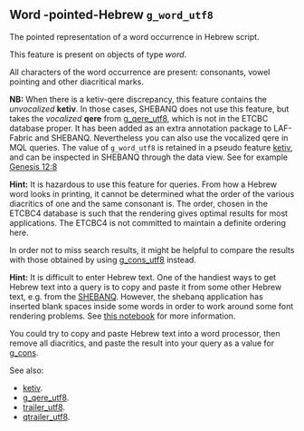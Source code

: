 Word -pointed-Hebrew `g_word_utf8`
-----------------------------------------------------------------

The pointed representation of a word occurrence in Hebrew script.

This feature is present on objects of type *word*.

All characters of the word occurrence are present: consonants, vowel pointing and other diacritical marks.

**NB:**
When there is a ketiv-qere discrepancy, this feature contains the *unvocalized* **ketiv**.
In those cases, SHEBANQ does not use this feature, but takes the *vocalized* **qere** from
[g_qere_utf8](g_qere_utf8),
which is not in the ETCBC database proper. It has been added as an extra annotation package to LAF-Fabric and SHEBANQ.
Nevertheless you can also use the vocalized qere in MQL queries.
The value of `g_word_utf8` is retained in a pseudo feature [ketiv](ketiv), and can be inspected in SHEBANQ
through the data view.
See for example [Genesis 12:8](https://shebanq.ancient-data.org/hebrew/text?book=Genesis&chapter=12&verse=8&tp=txt_p)

**Hint:**
It is hazardous to use this feature for queries. From how a Hebrew word looks in printing, it cannot be determined what the
order of the various diacritics of one and the same consonant is.
The order, chosen in the ETCBC4 database is such that the rendering gives optimal results for most applications.
The ETCBC4 is not committed to maintain a definite ordering here.

In order not to miss search results, it might be helpful to compare the results with those obtained by using
[g_cons_utf8](g_cons_utf8) instead.

**Hint:**
It is difficult to enter Hebrew text. One of the handiest ways to get Hebrew text into a query is to copy and paste it
from some other Hebrew text, e.g. from the [SHEBANQ](https://shebanq.ancient-data.org).
However, the shebanq application has inserted blank spaces inside some words in order to work around some font rendering
problems. See [this notebook](https://shebanq.ancient-data.org/shebanq/static/docs/tools/shebanq/font-rendering.html)
for more information.

You could try to copy and paste Hebrew text into a word processor, then remove all diacritics, and paste the result into
your query as a value for [g_cons](g_cons).

See also:

* [ketiv](ketiv). 
* [g_qere_utf8](g_qere_utf8). 
* [trailer_utf8](trailer_utf8). 
* [qtrailer_utf8](qtrailer_utf8). 
